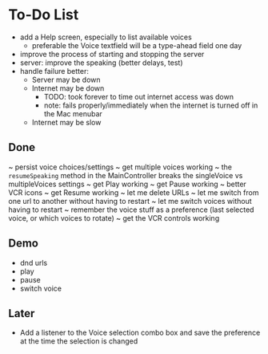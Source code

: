 To-Do List
==========

* add a Help screen, especially to list available voices
  * preferable the Voice textfield will be a type-ahead field one day
* improve the process of starting and stopping the server
* server: improve the speaking (better delays, test)
* handle failure better:
    * Server may be down
    * Internet may be down
        * TODO: took forever to time out internet access was down
        * note: fails properly/immediately when the internet is turned off in the Mac menubar
    * Internet may be slow

Done
----

~ persist voice choices/settings
~ get multiple voices working
~ the `resumeSpeaking` method in the MainController breaks the singleVoice vs multipleVoices settings
~ get Play working
~ get Pause working
~ better VCR icons
~ get Resume working
~ let me delete URLs
~ let me switch from one url to another without having to restart
~ let me switch voices without having to restart
~ remember the voice stuff as a preference (last selected voice, or which voices to rotate)
~ get the VCR controls working

Demo
----
- dnd urls
- play
- pause
- switch voice

Later
-----

* Add a listener to the Voice selection combo box and save the preference
  at the time the selection is changed

